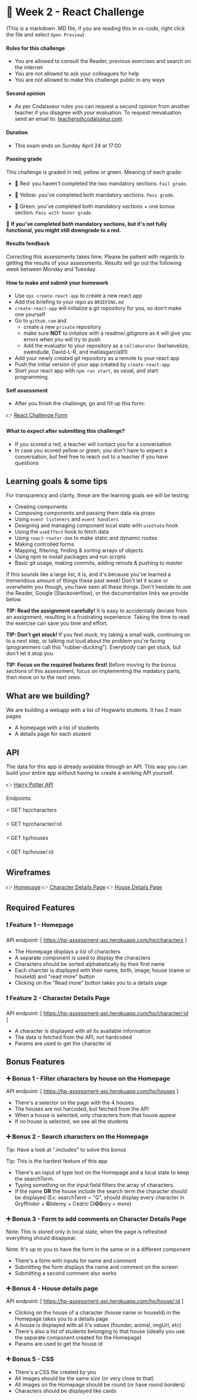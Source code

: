 # 🧙 Week 2 - React Challenge

(This is a markdown .MD file, if you are reading this in vs-code, right click the file and select `Open Preview`)

#### Rules for this challenge

- You are allowed to consult the Reader, previous exercises and search on the internet
- You are not allowed to ask your colleagues for help
- You are not allowed to make this challenge public in any ways

#### Second opinion

- As per Codaisseur rules you can request a second opinion from another teacher if you disagree with your evaluation. To request reevaluation send an email to: teachers@codaisseur.com

#### Duration

- This exam ends on Sunday April 24 at 17:00

#### Passing grade

This challenge is graded in red, yellow or green. Meaning of each grade:

- 📕 Red: you haven't completed the two mandatory sections. `Fail grade`.

- 📒 Yellow: you've completed both mandatory sections. `Pass grade`.

- 📗 Green: you've completed both mandatory sections + one bonus section. `Pass with honor grade`.

🚨 **If you've completed both mandatory sections, but it's not fully functional, you might still downgrade to a red.**

#### Results feedback

Correcting this assessments takes time. Please be patient with regards to getting the results of your assessments. Results will go out the following week between Monday and Tuesday.

#### How to make and submit your homework

- Use `npx create-react-app` to create a new react app
- Add this briefing to your repo as `BRIEFING.md`
- `create-react-app` will initialize a git repository for you, so don't make one yourself
- Go to `github.com` and
  - create a new `private` repository
  - make sure **NOT** to initalize with a readme/.gitignore as it will give you errors when you will try to push
  - Add the evaluator to your repository as a `collaborator` (karlaevelize, swendude, David-L-R, and matiasgarcia91)
- Add your newly created git repository as a remote to your react app
- Push the initial version of your app created by `create-react-app`
- Start your react app with `npm run start`, as usual, and start programming.

#### Self assessment

- After you finish the challenge, go and fill up this form:

👉 [React Challenge Form](https://forms.gle/u12qYdMi1XFqppfGA)

#### What to expect after submitting this challenge?

- If you scored a red, a teacher will contact you for a conversation
- In case you scored yellow or green, you don't have to expect a conversation, but feel free to reach out to a teacher if you have questions

## Learning goals & some tips

For transparency and clarity, these are the learning goals we will be testing:

- Creating components
- Composing components and passing them data via props
- Using `event listeners` and `event handlers`
- Designing and managing component local state with `useState` hook
- Using the `useEffect` hook to fetch data
- Using `react-router-dom` to make static and dynamic routes
- Making controlled forms
- Mapping, filtering, finding & sorting arrays of objects
- Using npm to install packages and run scripts
- Basic git usage, making commits, adding remote & pushing to master

If this sounds like a large list, it is, and it's because you've learned a tremendous amount of things these past week! Don't let it scare or overwhelm you though, you have seen all these things. Don't hesitate to use the Reader, Google (Stackoverflow), or the documentation links we provide below.

**TIP: Read the assignment carefully!** It is easy to accidentally deviate from an assignment, resulting in a frustrating experience. Taking the time to read the exercise can save you time and effort.

**TIP: Don't get stuck!** If you feel stuck, try taking a small walk, continuing on to a next step, or talking out loud about the problem you're facing (programmers call this "rubber-ducking"). Everybody can get stuck, but don't let it stop you.

**TIP: Focus on the required features first!** Before moving to the bonus sections of this assessment, focus on implementing the madatory parts, then move on to the next ones.

## What are we building?

We are building a webapp with a list of Hogwarts students. It has 2 main pages

- A homepage with a list of students
- A details page for each student

## API

The data for this app is already available through an API. This way you can build your entire app without having to create a working API yourself.

👉 [Harry Potter API](https://hp-assessment-api.herokuapp.com/)

Endpoints:

⚡ GET hp/characters

⚡ GET hp/character/:id

⚡ GET hp/houses

⚡ GET hp/house/:id

## Wireframes

👉 [Homepage](https://media.discordapp.net/attachments/882561666787713024/885802683087355904/Image_2021-09-09_at_2.09.57_PM.png?width=1700&height=1236)
👉 [Character Details Page](https://media.discordapp.net/attachments/882561666787713024/885802686191112222/Image_2021-09-09_at_2.28.20_PM.png?width=1676&height=1236)
👉 [House Details Page](https://media.discordapp.net/attachments/882561666787713024/885802689261363221/Image_2021-09-09_at_3.05.44_PM.png?width=1648&height=1235)

## Required Features

### ❗ Feature 1 - Homepage

API endpoint: [ https://hp-assessment-api.herokuapp.com/hp/characters ]

- The Homepage displays a list of characters
- A separate component is used to display the characters
- Characters should be sorted alphabetically by their first name
- Each charcter is displayed with their name, birth, image, house (name or houseId) and "read more" button
- Clicking on the "Read more" button takes you to a details page

### ❗ Feature 2 - Character Details Page

API endpoint: [ https://hp-assessment-api.herokuapp.com/hp/character/:id ]

- A character is displayed with all its available information
- The data is fetched from the API, not hardcoded
- Params are used to get the character id

## Bonus Features

### ➕ Bonus 1 - Filter characters by house on the Homepage

API endpoint: [ https://hp-assessment-api.herokuapp.com/hp/houses ]

- There's a selector on the page with the 4 houses
- The houses are not harcoded, but fetched from the API
- When a house is selected, only characters from that house appear
- If no house is selected, we see all the students

### ➕ Bonus 2 - Search characters on the Homepage

Tip: Have a look at ".includes" to solve this bonus

Tip: This is the hardest feature of this app

- There's an input of type text on the Homepage and a local state to keep the searchTerm.
- Typing something on the input field filters the array of characters.
- If the name **OR** the house include the search term the character should be displayed
  (Ex: searchTerm = "G", should display every character in Gryffindor + **G**ilderoy + Cedric Di**GG**ory + more)

### ➕ Bonus 3 - Form to add comments on Character Details Page

Note: This is stored only in local state, when the page is refreshed everything should disappear.

Note: It's up to you to have the form in the same or in a different component

- There's a form with inputs for name and comment
- Submitting the form displays the name and comment on the screen
- Submitting a second comment also works

### ➕ Bonus 4 - House details page

API endpoint: [ https://hp-assessment-api.herokuapp.com/hp/house/:id ]

- Clicking on the house of a character (house name or houseId) in the Homepage takes you to a details page
- A house is displayed with all it's values (founder, animal, imgUrl, etc)
- There's also a list of students belonging to that house (ideally you use the separate component created for the Homepage)
- Params are used to get the house id

### ➕ Bonus 5 - CSS

- There's a CSS file created by you
- All images should be the same size (or very close to that)
- All images on the Homepage should be round (or have round borders)
- Characters should be displayed like cards